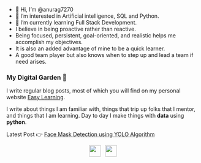 - 👋 Hi, I’m @anurag7270
- 👀 I’m interested in Artificial intelligence, SQL and Python.
- 🌱 I’m currently learning Full Stack Development.
- I believe in being proactive rather than reactive. 
- Being focused, persistent, goal-oriented, and realistic helps me accomplish my objectives. 
- It is also an added advantage of mine to be a quick learner. 
- A good team player but also knows when to step up and lead a team if need arises.



### My Digital Garden 🌱

I write regular blog posts, most of which you will find on my personal website [Easy Learning](https://easylearning-platform.blogspot.com/).

I write about things I am familiar with, things that trip up folks that I mentor, and things that I am learning.  Day to day I make things with **data** using **python**. 

Latest Post 👉 [Face Mask Detection using YOLO Algorithm](https://easylearning-platform.blogspot.com/2020/12/face-mask-detection-using-yolo-algorithm.html)

<p align='center'>
<a href="https://www.instagram.com/anuragtripathi_30/"><img height="30" src="https://github.com/WaylonWalker/WaylonWalker/blob/main/icon/instagram.jpg?raw=true"></a>&nbsp;&nbsp;
<a href="https://www.linkedin.com/in/anurag-tripathi-b3777a170/"><img height="30" src="https://github.com/WaylonWalker/WaylonWalker/blob/main/icon/linkedin.png?raw=true"></a>
</p>


<!---
anurag7270/anurag7270 is a ✨ special ✨ repository because its `README.md` (this file) appears on your GitHub profile.
You can click the Preview link to take a look at your changes.
--->
